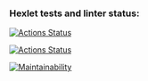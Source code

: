 ### Hexlet tests and linter status:
[![Actions Status](https://github.com/A3a3eJlJl0/java-project-lvl1/workflows/hexlet-check/badge.svg)](https://github.com/A3a3eJlJl0/java-project-lvl1/actions)

[![Actions Status](https://github.com/A3a3eJlJl0/java-project-lvl1/workflows/build/badge.svg)](https://github.com/A3a3eJlJl0/java-project-lvl1/actions)

[![Maintainability](https://api.codeclimate.com/v1/badges/c4149e1e0bca8542bfcf/maintainability)](https://codeclimate.com/github/A3a3eJlJl0/java-project-lvl1/maintainability)
